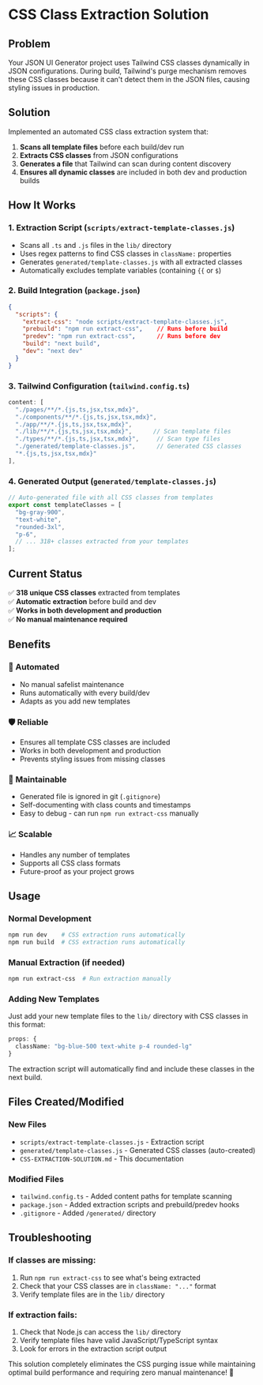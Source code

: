 # CSS Class Extraction Solution

## Problem
Your JSON UI Generator project uses Tailwind CSS classes dynamically in JSON configurations. During build, Tailwind's purge mechanism removes these CSS classes because it can't detect them in the JSON files, causing styling issues in production.

## Solution
Implemented an automated CSS class extraction system that:

1. **Scans all template files** before each build/dev run
2. **Extracts CSS classes** from JSON configurations 
3. **Generates a file** that Tailwind can scan during content discovery
4. **Ensures all dynamic classes** are included in both dev and production builds

## How It Works

### 1. Extraction Script (`scripts/extract-template-classes.js`)
- Scans all `.ts` and `.js` files in the `lib/` directory
- Uses regex patterns to find CSS classes in `className:` properties
- Generates `generated/template-classes.js` with all extracted classes
- Automatically excludes template variables (containing `{{` or `$`)

### 2. Build Integration (`package.json`)
```json
{
  "scripts": {
    "extract-css": "node scripts/extract-template-classes.js",
    "prebuild": "npm run extract-css",    // Runs before build
    "predev": "npm run extract-css",      // Runs before dev
    "build": "next build",
    "dev": "next dev"
  }
}
```

### 3. Tailwind Configuration (`tailwind.config.ts`)
```typescript
content: [
  "./pages/**/*.{js,ts,jsx,tsx,mdx}",
  "./components/**/*.{js,ts,jsx,tsx,mdx}",
  "./app/**/*.{js,ts,jsx,tsx,mdx}",
  "./lib/**/*.{js,ts,jsx,tsx,mdx}",      // Scan template files
  "./types/**/*.{js,ts,jsx,tsx,mdx}",     // Scan type files
  "./generated/template-classes.js",      // Generated CSS classes
  "*.{js,ts,jsx,tsx,mdx}"
],
```

### 4. Generated Output (`generated/template-classes.js`)
```javascript
// Auto-generated file with all CSS classes from templates
export const templateClasses = [
  "bg-gray-900",
  "text-white", 
  "rounded-3xl",
  "p-6",
  // ... 318+ classes extracted from your templates
];
```

## Current Status
✅ **318 unique CSS classes** extracted from templates  
✅ **Automatic extraction** before build and dev  
✅ **Works in both development and production**  
✅ **No manual maintenance required**  

## Benefits

### 🚀 Automated
- No manual safelist maintenance
- Runs automatically with every build/dev
- Adapts as you add new templates

### 🛡️ Reliable  
- Ensures all template CSS classes are included
- Works in both development and production
- Prevents styling issues from missing classes

### 🔧 Maintainable
- Generated file is ignored in git (`.gitignore`)
- Self-documenting with class counts and timestamps
- Easy to debug - can run `npm run extract-css` manually

### 📈 Scalable
- Handles any number of templates
- Supports all CSS class formats
- Future-proof as your project grows

## Usage

### Normal Development
```bash
npm run dev    # CSS extraction runs automatically
npm run build  # CSS extraction runs automatically  
```

### Manual Extraction (if needed)
```bash
npm run extract-css  # Run extraction manually
```

### Adding New Templates
Just add your new template files to the `lib/` directory with CSS classes in this format:
```typescript
props: {
  className: "bg-blue-500 text-white p-4 rounded-lg"
}
```

The extraction script will automatically find and include these classes in the next build.

## Files Created/Modified

### New Files
- `scripts/extract-template-classes.js` - Extraction script
- `generated/template-classes.js` - Generated CSS classes (auto-created)
- `CSS-EXTRACTION-SOLUTION.md` - This documentation

### Modified Files  
- `tailwind.config.ts` - Added content paths for template scanning
- `package.json` - Added extraction scripts and prebuild/predev hooks
- `.gitignore` - Added `/generated/` directory

## Troubleshooting

### If classes are missing:
1. Run `npm run extract-css` to see what's being extracted
2. Check that your CSS classes are in `className: "..."` format
3. Verify template files are in the `lib/` directory

### If extraction fails:
1. Check that Node.js can access the `lib/` directory
2. Verify template files have valid JavaScript/TypeScript syntax
3. Look for errors in the extraction script output

This solution completely eliminates the CSS purging issue while maintaining optimal build performance and requiring zero manual maintenance! 🎉 